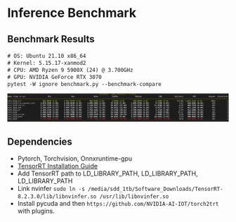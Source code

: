# Inference Benchmark


## Benchmark Results
```shell script
# OS: Ubuntu 21.10 x86_64 
# Kernel: 5.15.17-xanmod2 
# CPU: AMD Ryzen 9 5900X (24) @ 3.700GHz 
# GPU: NVIDIA GeForce RTX 3070 
pytest -W ignore benchmark.py --benchmark-compare
```
![Benchmark Results](image/infer.png?raw=true)

## Dependencies
* Pytorch, Torchvision, Onnxruntime-gpu
* [TensorRT Installation Guide](https://docs.nvidia.com/deeplearning/tensorrt/install-guide/index.html)
* Add TensorRT path to LD_LIBRARY_PATH, LD_LIBRARY_PATH, LD_LIBRARY_PATH
* Link nvinfer `sudo ln -s /media/sdd_1tb/Software_Downloads/TensorRT-8.2.3.0/lib/libnvinfer.so /usr/lib/libnvinfer.so`
* Install pycuda and then `https://github.com/NVIDIA-AI-IOT/torch2trt` with plugins.